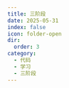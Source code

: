 ```yaml
---
title: 三阶段
date: 2025-05-31
index: false
icon: folder-open
dir: 
  order: 3
category:
  - 代码
  - 学习
  - 三阶段
---
```


<Catalog />